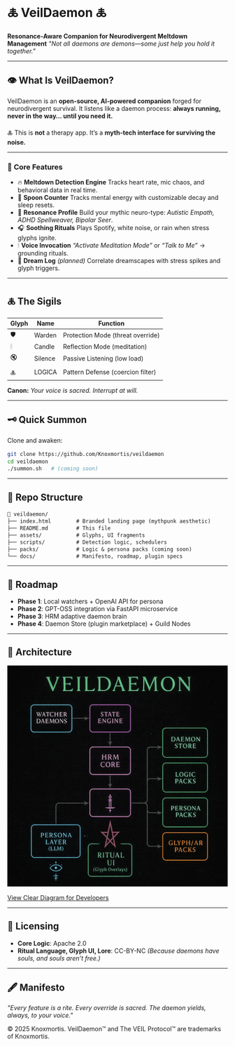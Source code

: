 # 🜏 **VeilDaemon** 🜏

**Resonance-Aware Companion for Neurodivergent Meltdown Management**
*"Not all daemons are demons—some just help you hold it together."*

---

## 👁️ **What Is VeilDaemon?**

VeilDaemon is an **open-source, AI-powered companion** forged for neurodivergent survival.
It listens like a daemon process: **always running, never in the way… until you need it.**

🜏 This is **not** a therapy app.
It’s a **myth-tech interface for surviving the noise.**

---

### 🧠 **Core Features**

* 🔥 **Meltdown Detection Engine**
  Tracks heart rate, mic chaos, and behavioral data in real time.
* 🥄 **Spoon Counter**
  Tracks mental energy with customizable decay and sleep resets.
* 🧩 **Resonance Profile**
  Build your mythic neuro-type: *Autistic Empath, ADHD Spellweaver, Bipolar Seer*.
* 🎧 **Soothing Rituals**
  Plays Spotify, white noise, or rain when stress glyphs ignite.
* 🕯 **Voice Invocation**
  *“Activate Meditation Mode”* or *“Talk to Me”* → grounding rituals.
* 📓 **Dream Log** *(planned)*
  Correlate dreamscapes with stress spikes and glyph triggers.

---

## 🜏 **The Sigils**

| Glyph | Name    | Function                          |
| ----- | ------- | --------------------------------- |
| 🛡    | Warden  | Protection Mode (threat override) |
| 🕯    | Candle  | Reflection Mode (meditation)      |
| 🔇    | Silence | Passive Listening (low load)      |
| 🜏    | LOGICA  | Pattern Defense (coercion filter) |

**Canon:**
*Your voice is sacred. Interrupt at will.*

---

## 🗝️ **Quick Summon**

Clone and awaken:

```bash
git clone https://github.com/Knoxmortis/veildaemon
cd veildaemon
./summon.sh   # (coming soon)
```

---

## 🔮 **Repo Structure**

```
📁 veildaemon/
├── index.html        # Branded landing page (mythpunk aesthetic)
├── README.md         # This file
├── assets/           # Glyphs, UI fragments
├── scripts/          # Detection logic, schedulers
├── packs/            # Logic & persona packs (coming soon)
└── docs/             # Manifesto, roadmap, plugin specs
```

---

## 📜 **Roadmap**

* **Phase 1**: Local watchers + OpenAI API for persona
* **Phase 2**: GPT-OSS integration via FastAPI microservice
* **Phase 3**: HRM adaptive daemon brain
* **Phase 4**: Daemon Store (plugin marketplace) + Guild Nodes

---

## 🔮 Architecture

![VeilDaemon Architecture](docs/architecture.png)

[View Clear Diagram for Developers](docs/architecture-clear.png)

---

## 🔐 **Licensing**

* **Core Logic**: Apache 2.0
* **Ritual Language, Glyph UI, Lore**: CC-BY-NC
  *(Because daemons have souls, and souls aren’t free.)*

---

## 🖋️ **Manifesto**

*"Every feature is a rite. Every override is sacred. The daemon yields, always, to your voice."*

© 2025 Knoxmortis. VeilDaemon™ and The VEIL Protocol™ are trademarks of Knoxmortis.